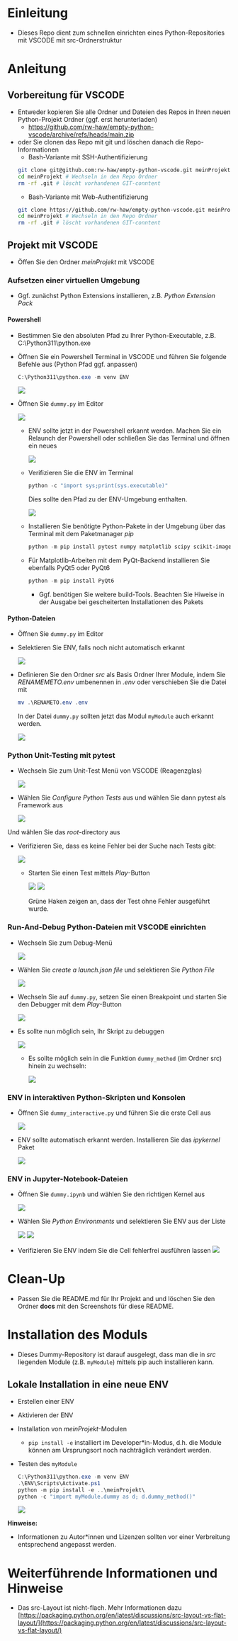 # Einleitung

* Dieses Repo dient zum schnellen einrichten eines Python-Repositories mit VSCODE mit src-Ordnerstruktur

# Anleitung

## Vorbereitung für VSCODE

* Entweder kopieren Sie alle Ordner und Dateien des Repos in Ihren neuen Python-Projekt Ordner (ggf. erst herunterladen)
  * https://github.com/rw-haw/empty-python-vscode/archive/refs/heads/main.zip
* oder Sie clonen das Repo mit git und löschen danach die Repo-Informationen
  * Bash-Variante mit SSH-Authentifizierung
  ```Bash
  git clone git@github.com:rw-haw/empty-python-vscode.git meinProjekt # Clone des Repos wird im Ordner <meinProjekt> erzeugt
  cd meinProjekt # Wechseln in den Repo Ordner
  rm -rf .git # löscht vorhandenen GIT-conntent
  ```
  * Bash-Variante mit Web-Authentifizierung
  ```Bash
  git clone https://github.com/rw-haw/empty-python-vscode.git meinProjekt # Clone des Repos wird im Ordner <meinProjekt> erzeugt
  cd meinProjekt # Wechseln in den Repo Ordner
  rm -rf .git # löscht vorhandenen GIT-conntent
  ```

## Projekt mit VSCODE

* Öffen Sie den Ordner *meinProjekt* mit VSCODE

### Aufsetzen einer virtuellen Umgebung

* Ggf. zunächst Python Extensions installieren, z.B. *Python Extension Pack*

#### Powershell

* Bestimmen Sie den absoluten Pfad zu Ihrer Python-Executable, z.B. C:\Python311\python.exe

* Öffnen Sie ein Powershell Terminal in VSCODE und führen Sie folgende Befehle aus (Python Pfad ggf. anpassen)

  ```PowerShell
  C:\Python311\python.exe -m venv ENV
  ```
  ![](./docs/ENV_01.png)

* Öffnen Sie `dummy.py` im Editor
  
  ![](./docs/ENV_02.png)

  * ENV sollte jetzt in der Powershell erkannt werden. Machen Sie ein Relaunch der Powershell oder schließen Sie das Terminal und öffnen ein neues
  
    ![](./docs/ENV_03.png)

  * Verifizieren Sie die ENV im Terminal

    ```PowerShell
    python -c "import sys;print(sys.executable)"
    ```
    Dies sollte den Pfad zu der ENV-Umgebung enthalten.

    ![](./docs/ENV_05.png)

  * Installieren Sie benötigte Python-Pakete in der Umgebung über das Terminal mit dem Paketmanager *pip*

    ```PowerShell
    python -m pip install pytest numpy matplotlib scipy scikit-image
    ```

  * Für Matplotlib-Arbeiten mit dem PyQt-Backend installieren Sie ebenfalls PyQt5 oder PyQt6

    ```PowerShell
    python -m pip install PyQt6
    ```

    * Ggf. benötigen Sie weitere build-Tools. Beachten Sie Hiweise in der Ausgabe bei gescheiterten Installationen des Pakets

#### Python-Dateien

* Öffnen Sie `dummy.py` im Editor
* Selektieren Sie ENV, falls noch nicht automatisch erkannt

  ![](./docs/ENV_04.png)

* Definieren Sie den Ordner *src* als Basis Ordner Ihrer Module, indem Sie *RENAMEMETO.env* umbenennen in *.env* oder verschieben Sie die Datei mit

  ```PowerShell
  mv .\RENAMETO.env .env
  ```
  In der Datei `dummy.py` sollten jetzt das Modul `myModule` auch erkannt werden.

  ![](./docs/ENV_06.png)

### Python Unit-Testing mit pytest

* Wechseln Sie zum Unit-Test Menü von VSCODE (Reagenzglas)

  ![](./docs/unit-tests_01.png)

* Wählen Sie *Configure Python Tests* aus und wählen Sie dann pytest als Framework aus

  ![](./docs/unit-tests_02.png)

Und wählen Sie das *root*-directory aus

* Verifizieren Sie, dass es keine Fehler bei der Suche nach Tests gibt:

  ![](./docs/unit-tests_03.png)

  * Starten Sie einen Test mittels *Play*-Button

    ![](./docs/unit-tests_04.png)
    ![](./docs/unit-tests_05.png)

    Grüne Haken zeigen an, dass der Test ohne Fehler ausgeführt wurde.
  
### Run-And-Debug Python-Dateien mit VSCODE einrichten

* Wechseln Sie zum Debug-Menü
  
  ![](./docs/debug_01.png)

* Wählen Sie *create a launch.json file* und selektieren Sie *Python File*
  
  ![](./docs/debug_02.png)

* Wechseln Sie auf `dummy.py`, setzen Sie einen Breakpoint und starten Sie den Debugger mit dem *Play*-Button

  ![](./docs/debug_03.png)
* Es sollte nun möglich sein, Ihr Skript zu debuggen
  
  ![](./docs/debug_04.png)

  * Es sollte möglich sein in die Funktion `dummy_method` (im Ordner src) hinein zu wechseln:

    ![](./docs/debug_05.png)

### ENV in interaktiven Python-Skripten und Konsolen

* Öffnen Sie `dummy_interactive.py` und führen Sie die erste Cell aus

  ![](./docs/interactive_01.png)

* ENV sollte automatisch erkannt werden. Installieren Sie das *ipykernel* Paket

  ![](./docs/interactive_02.png)

### ENV in Jupyter-Notebook-Dateien

* Öffnen Sie `dummy.ipynb` und wählen Sie den richtigen Kernel aus

  ![](./docs/ipynb_01.png)

* Wählen Sie *Python Environments* und selektieren Sie ENV aus der Liste

  ![](./docs/ipynb_02.png)
  ![](./docs/ipynb_03.png)

* Verifizieren Sie ENV indem Sie die Cell fehlerfrei ausführen lassen
  ![](./docs/ipynb_04.png)


# Clean-Up

* Passen Sie die README.md für Ihr Projekt and und löschen Sie den Ordner **docs** mit den Screenshots für diese README.

# Installation des Moduls

* Dieses Dummy-Repository ist darauf ausgelegt, dass man die in *src* liegenden Module (z.B. `myModule`) mittels pip auch installieren kann.

## Lokale Installation in eine neue ENV

* Erstellen einer ENV
* Aktivieren der ENV
* Installation von *meinProjekt*-Modulen
  * `pip install -e` installiert im Developer*in-Modus, d.h. die Module können am Ursprungsort noch nachträglich verändert werden.
* Testen des `myModule`
    
  ```PowerShell
  C:\Python311\python.exe -m venv ENV
  .\ENV\Scripts\Activate.ps1
  python -m pip install -e ..\meinProjekt\
  python -c "import myModule.dummy as d; d.dummy_method()"
  ```
  ![](./docs/install_myModule_01.png)

**Hinweise:**

* Informationen zu Autor*innen und Lizenzen sollten vor einer Verbreitung entsprechend angepasst werden.

# Weiterführende Informationen und Hinweise

* Das src-Layout ist nicht-flach. Mehr Informationen dazu [https://packaging.python.org/en/latest/discussions/src-layout-vs-flat-layout/](https://packaging.python.org/en/latest/discussions/src-layout-vs-flat-layout/)
